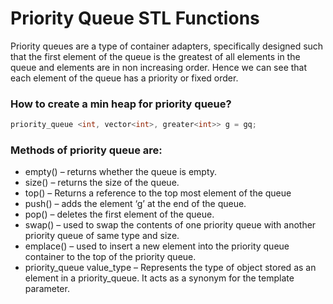# Priority Queue STL Functions

Priority queues are a type of container adapters, specifically designed such that the first element of the queue is the greatest of all elements in the queue and elements are in non increasing order. Hence we can see that each element of the queue has a priority or fixed order.


### How to create a min heap for priority queue?

```cpp
priority_queue <int, vector<int>, greater<int>> g = gq;
```

### Methods of priority queue are:

* empty() –  returns whether the queue is empty.
* size() –  returns the size of the queue.
* top() – Returns a reference to the top most element of the queue
* push() – adds the element ‘g’ at the end of the queue.
* pop() – deletes the first element of the queue.
* swap() – used to swap the contents of one priority queue with another priority queue of same type and size.
* emplace()  – used to insert a new element into the priority queue container to the top of the priority queue.
* priority_queue value_type – Represents the type of object stored as an element in a priority_queue. It acts as a synonym for the template parameter.
 